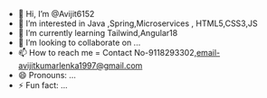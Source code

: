 - 👋 Hi, I’m @Avijit6152
- 👀 I’m interested in Java ,Spring,Microservices , HTML5,CSS3,JS
- 🌱 I’m currently learning Tailwind,Angular18
- 💞️ I’m looking to collaborate on ...
- 📫 How to reach me = Contact No-9118293302,email-avijitkumarlenka1997@gmail.com
- 😄 Pronouns: ...
- ⚡ Fun fact: ...

<!---
Avijit6152/Avijit6152 is a ✨ special ✨ repository because its `README.md` (this file) appears on your GitHub profile.
You can click the Preview link to take a look at your changes.
--->
